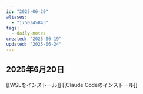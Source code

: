```yaml
---
id: "2025-06-20"
aliases:
  - "1750345843"
tags:
  - daily-notes
created: "2025-06-19"
updated: "2025-06-24"
---
```



## 2025年6月20日
[[WSLをインストール]]
[[Claude Codeのインストール]]
